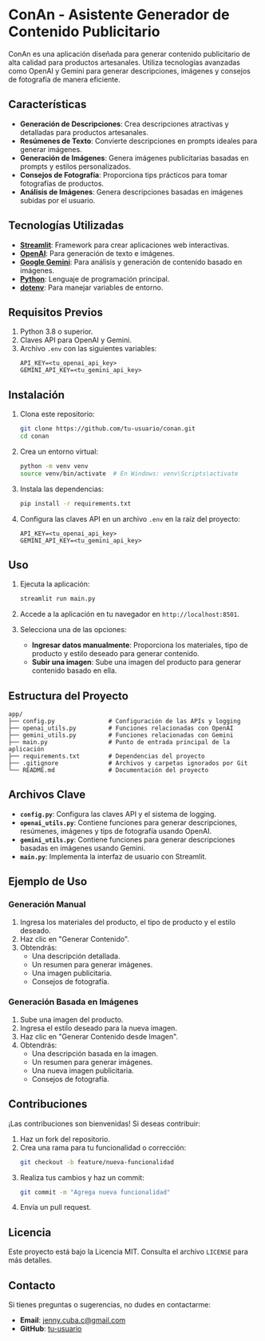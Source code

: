 # ConAn - Asistente Generador de Contenido Publicitario

ConAn es una aplicación diseñada para generar contenido publicitario de alta calidad para productos artesanales. Utiliza tecnologías avanzadas como OpenAI y Gemini para generar descripciones, imágenes y consejos de fotografía de manera eficiente.

## Características

- **Generación de Descripciones**: Crea descripciones atractivas y detalladas para productos artesanales.
- **Resúmenes de Texto**: Convierte descripciones en prompts ideales para generar imágenes.
- **Generación de Imágenes**: Genera imágenes publicitarias basadas en prompts y estilos personalizados.
- **Consejos de Fotografía**: Proporciona tips prácticos para tomar fotografías de productos.
- **Análisis de Imágenes**: Genera descripciones basadas en imágenes subidas por el usuario.

## Tecnologías Utilizadas

- **[Streamlit](https://streamlit.io/)**: Framework para crear aplicaciones web interactivas.
- **[OpenAI](https://openai.com/)**: Para generación de texto e imágenes.
- **[Google Gemini](https://ai.google/)**: Para análisis y generación de contenido basado en imágenes.
- **[Python](https://www.python.org/)**: Lenguaje de programación principal.
- **[dotenv](https://pypi.org/project/python-dotenv/)**: Para manejar variables de entorno.

## Requisitos Previos

1. Python 3.8 o superior.
2. Claves API para OpenAI y Gemini.
3. Archivo `.env` con las siguientes variables:
   ```
   API_KEY=<tu_openai_api_key>
   GEMINI_API_KEY=<tu_gemini_api_key>
   ```

## Instalación

1. Clona este repositorio:
   ```bash
   git clone https://github.com/tu-usuario/conan.git
   cd conan
   ```

2. Crea un entorno virtual:
   ```bash
   python -m venv venv
   source venv/bin/activate  # En Windows: venv\Scripts\activate
   ```

3. Instala las dependencias:
   ```bash
   pip install -r requirements.txt
   ```

4. Configura las claves API en un archivo `.env` en la raíz del proyecto:
   ```plaintext
   API_KEY=<tu_openai_api_key>
   GEMINI_API_KEY=<tu_gemini_api_key>
   ```

## Uso

1. Ejecuta la aplicación:
   ```bash
   streamlit run main.py
   ```

2. Accede a la aplicación en tu navegador en `http://localhost:8501`.

3. Selecciona una de las opciones:
   - **Ingresar datos manualmente**: Proporciona los materiales, tipo de producto y estilo deseado para generar contenido.
   - **Subir una imagen**: Sube una imagen del producto para generar contenido basado en ella.

## Estructura del Proyecto

```
app/
├── config.py               # Configuración de las APIs y logging
├── openai_utils.py         # Funciones relacionadas con OpenAI
├── gemini_utils.py         # Funciones relacionadas con Gemini
├── main.py                 # Punto de entrada principal de la aplicación
├── requirements.txt        # Dependencias del proyecto
├── .gitignore              # Archivos y carpetas ignorados por Git
└── README.md               # Documentación del proyecto
```

## Archivos Clave

- **`config.py`**: Configura las claves API y el sistema de logging.
- **`openai_utils.py`**: Contiene funciones para generar descripciones, resúmenes, imágenes y tips de fotografía usando OpenAI.
- **`gemini_utils.py`**: Contiene funciones para generar descripciones basadas en imágenes usando Gemini.
- **`main.py`**: Implementa la interfaz de usuario con Streamlit.

## Ejemplo de Uso

### Generación Manual
1. Ingresa los materiales del producto, el tipo de producto y el estilo deseado.
2. Haz clic en "Generar Contenido".
3. Obtendrás:
   - Una descripción detallada.
   - Un resumen para generar imágenes.
   - Una imagen publicitaria.
   - Consejos de fotografía.

### Generación Basada en Imágenes
1. Sube una imagen del producto.
2. Ingresa el estilo deseado para la nueva imagen.
3. Haz clic en "Generar Contenido desde Imagen".
4. Obtendrás:
   - Una descripción basada en la imagen.
   - Un resumen para generar imágenes.
   - Una nueva imagen publicitaria.
   - Consejos de fotografía.

## Contribuciones

¡Las contribuciones son bienvenidas! Si deseas contribuir:
1. Haz un fork del repositorio.
2. Crea una rama para tu funcionalidad o corrección:
   ```bash
   git checkout -b feature/nueva-funcionalidad
   ```
3. Realiza tus cambios y haz un commit:
   ```bash
   git commit -m "Agrega nueva funcionalidad"
   ```
4. Envía un pull request.

## Licencia

Este proyecto está bajo la Licencia MIT. Consulta el archivo `LICENSE` para más detalles.

## Contacto

Si tienes preguntas o sugerencias, no dudes en contactarme:
- **Email**: jenny.cuba.c@gmail.com
- **GitHub**: [tu-usuario](https://github.com/tu-usuario)
